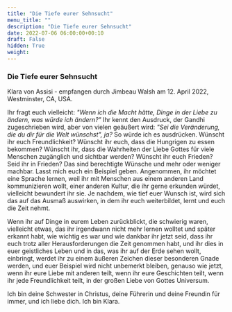 ```yaml
---
title: "Die Tiefe eurer Sehnsucht"
menu_title: ""
description: "Die Tiefe eurer Sehnsucht"
date: 2022-07-06 06:00:00+00:10
draft: False
hidden: True
weight:
---
```

### Die Tiefe eurer Sehnsucht

Klara von Assisi - empfangen durch Jimbeau Walsh am 12. April 2022, Westminster, CA, USA.

Ihr fragt euch vielleicht: *"Wenn ich die Macht hätte, Dinge in der Liebe zu ändern, was würde ich ändern?"* Ihr kennt den Ausdruck, der Gandhi zugeschrieben wird, aber von vielen geäußert wird: *"Sei die Veränderung, die du dir für die Welt wünschst", ja?* So würde ich es ausdrücken. Wünscht ihr euch Freundlichkeit? Wünscht ihr euch, dass die Hungrigen zu essen bekommen? Wünscht ihr, dass die Wahrheiten der Liebe Gottes für viele Menschen zugänglich und sichtbar werden? Wünscht ihr euch Frieden? Seid ihr in Frieden? Das sind berechtigte Wünsche und mehr oder weniger machbar. Lasst mich euch ein Beispiel geben. Angenommen, ihr möchtet eine Sprache lernen, weil ihr mit Menschen aus einem anderen Land kommunizieren wollt, einer anderen Kultur, die ihr gerne erkunden würdet, vielleicht bewundert ihr sie. Je nachdem, wie tief euer Wunsch ist, wird sich das auf das Ausmaß auswirken, in dem ihr euch weiterbildet, lernt und euch die Zeit nehmt.

Wenn ihr auf Dinge in eurem Leben zurückblickt, die schwierig waren, vielleicht etwas, das ihr irgendwann nicht mehr lernen wolltet und später erkannt habt, wie wichtig es war und wie dankbar ihr jetzt seid, dass ihr euch trotz aller Herausforderungen die Zeit genommen habt, und ihr dies in euer geistliches Leben und in das, was ihr auf der Erde sehen wollt, einbringt, werdet ihr zu einem äußeren Zeichen dieser besonderen Gnade werden, und euer Beispiel wird nicht unbemerkt bleiben, genauso wie jetzt, wenn ihr eure Liebe mit anderen teilt, wenn ihr eure Geschichten teilt, wenn ihr jede Freundlichkeit teilt, in der großen Liebe von Gottes Universum.

Ich bin deine Schwester in Christus, deine Führerin und deine Freundin für immer, und ich liebe dich. Ich bin Klara.